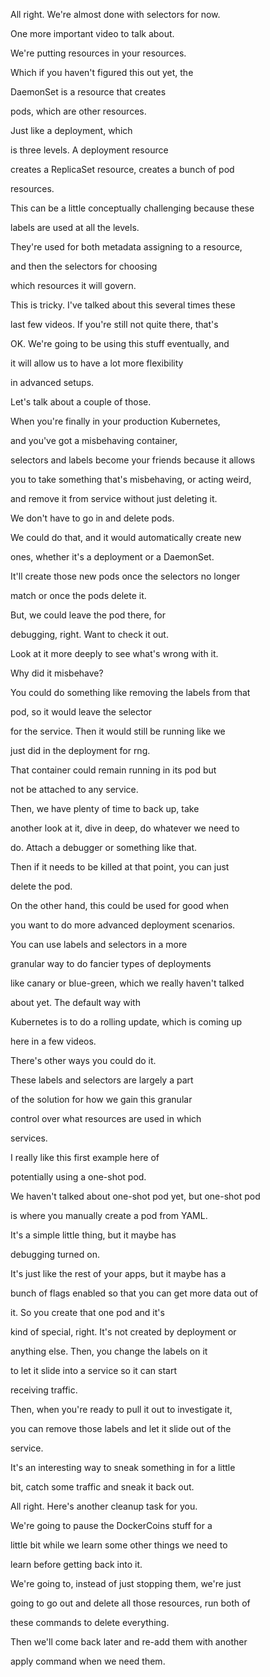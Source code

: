All right. We're almost done with selectors for now.

One more important video to talk about.

We're putting resources in your resources.

Which if you haven't figured this out yet, the

DaemonSet is a resource that creates

pods, which are other resources.

Just like a deployment, which

is three levels. A deployment resource

creates a ReplicaSet resource, creates a bunch of pod

resources.

This can be a little conceptually challenging because these

labels are used at all the levels.

They're used for both metadata assigning to a resource,

and then the selectors for choosing

which resources it will govern.

This is tricky. I've talked about this several times these

last few videos. If you're still not quite there, that's

OK. We're going to be using this stuff eventually, and

it will allow us to have a lot more flexibility

in advanced setups.

Let's talk about a couple of those.

When you're finally in your production Kubernetes,

and you've got a misbehaving container,

selectors and labels become your friends because it allows

you to take something that's misbehaving, or acting weird,

and remove it from service without just deleting it.

We don't have to go in and delete pods.

We could do that, and it would automatically create new

ones, whether it's a deployment or a DaemonSet.

It'll create those new pods once the selectors no longer

match or once the pods delete it.

But, we could leave the pod there, for

debugging, right. Want to check it out.

Look at it more deeply to see what's wrong with it.

Why did it misbehave?

You could do something like removing the labels from that

pod, so it would leave the selector

for the service. Then it would still be running like we

just did in the deployment for rng.

That container could remain running in its pod but

not be attached to any service.

Then, we have plenty of time to back up, take

another look at it, dive in deep, do whatever we need to

do. Attach a debugger or something like that.

Then if it needs to be killed at that point, you can just

delete the pod.

On the other hand, this could be used for good when

you want to do more advanced deployment scenarios.

You can use labels and selectors in a more

granular way to do fancier types of deployments

like canary or blue-green, which we really haven't talked

about yet. The default way with

Kubernetes is to do a rolling update, which is coming up

here in a few videos.

There's other ways you could do it.

These labels and selectors are largely a part

of the solution for how we gain this granular

control over what resources are used in which

services.

I really like this first example here of

potentially using a one-shot pod.

We haven't talked about one-shot pod yet, but one-shot pod

is where you manually create a pod from YAML.

It's a simple little thing, but it maybe has

debugging turned on.

It's just like the rest of your apps, but it maybe has a

bunch of flags enabled so that you can get more data out of

it. So you create that one pod and it's

kind of special, right. It's not created by deployment or

anything else. Then, you change the labels on it

to let it slide into a service so it can start

receiving traffic.

Then, when you're ready to pull it out to investigate it,

you can remove those labels and let it slide out of the

service.

It's an interesting way to sneak something in for a little

bit, catch some traffic and sneak it back out.

All right. Here's another cleanup task for you.

We're going to pause the DockerCoins stuff for a

little bit while we learn some other things we need to

learn before getting back into it.

We're going to, instead of just stopping them, we're just

going to go out and delete all those resources, run both of

these commands to delete everything.

Then we'll come back later and re-add them with another

apply command when we need them.
